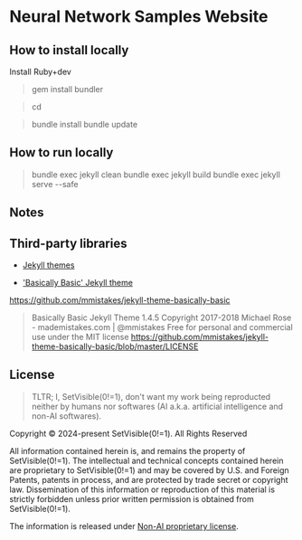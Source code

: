 # Neural Network Samples Website

## How to install locally

Install Ruby+dev

> gem install bundler

> cd <HERE>

> bundle install
> bundle update


## How to run locally

> bundle exec jekyll clean
> bundle exec jekyll build
> bundle exec jekyll serve --safe


## Notes

## Third-party libraries

- [Jekyll themes](https://jekyllrb.com/docs/themes/)

- ['Basically Basic' Jekyll theme](https://mmistakes.github.io/jekyll-theme-basically-basic/)

https://github.com/mmistakes/jekyll-theme-basically-basic

> Basically Basic Jekyll Theme 1.4.5
> Copyright 2017-2018 Michael Rose - mademistakes.com | @mmistakes
> Free for personal and commercial use under the MIT license
> https://github.com/mmistakes/jekyll-theme-basically-basic/blob/master/LICENSE


## License

> TLTR; I, SetVisible(0!=1), don't want my work being reproducted neither by humans nor softwares (AI a.k.a. artificial intelligence and non-AI softwares).


Copyright © 2024-present SetVisible(0!=1). All Rights Reserved

All information contained herein is, and remains the property of SetVisible(0!=1).
The intellectual and technical concepts contained herein are proprietary to SetVisible(0!=1) and may be covered by U.S. and Foreign Patents, patents in process, and are protected by trade secret or copyright law.
Dissemination of this information or reproduction of this material is strictly forbidden unless prior written permission is obtained from SetVisible(0!=1).

The information is released under [Non-AI proprietary license](LICENSE.md "LICENSE").
